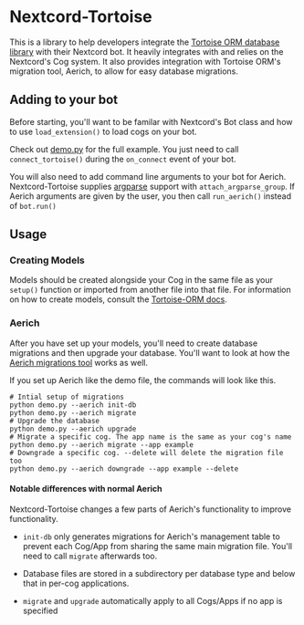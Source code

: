 # Nextcord-Tortoise

This is a library to help developers integrate the [Tortoise ORM database library](https://github.com/tortoise/tortoise-orm) 
with their Nextcord bot. It heavily integrates with and relies on the Nextcord's Cog system. It also provides integration 
with Tortoise ORM's migration tool, Aerich, to allow for easy database migrations.

## Adding to your bot

Before starting, you'll want to be familar with Nextcord's Bot class and how to use `load_extension()` to load cogs 
on your bot.

Check out [demo.py]() for the full example. You just need to call `connect_tortoise()` during the `on_connect` event 
of your bot.

You will also need to add command line arguments to your bot for Aerich. Nextcord-Tortoise supplies 
[argparse](https://docs.python.org/3/library/argparse.html) support with `attach_argparse_group`. If Aerich 
arguments are given by the user, you then call `run_aerich()` instead of `bot.run()`

## Usage

### Creating Models

Models should be created alongside your Cog in the same file as your `setup()` function or imported from another file 
into that file. For information on how to create models, consult the [Tortoise-ORM docs](https://tortoise-orm.readthedocs.io/).

### Aerich

After you have set up your models, you'll need to create database migrations and then upgrade your database. You'll 
want to look at how the [Aerich migrations tool](https://tortoise-orm.readthedocs.io/en/latest/migration.html?highlight=aerich#) 
works as well.

If you set up Aerich like the demo file, the commands will look like this.

```shell
# Intial setup of migrations
python demo.py --aerich init-db
python demo.py --aerich migrate
# Upgrade the database
python demo.py --aerich upgrade
# Migrate a specific cog. The app name is the same as your cog's name
python demo.py --aerich migrate --app example
# Downgrade a specific cog. --delete will delete the migration file too
python demo.py --aerich downgrade --app example --delete
```


#### Notable differences with normal Aerich

Nextcord-Tortoise changes a few parts of Aerich's functionality to improve functionality.

- `init-db` only generates migrations for Aerich's management table to prevent each Cog/App from sharing the same main 
migration file. You'll need to call `migrate` afterwards too.
  
- Database files are stored in a subdirectory per database type and below that in per-cog applications.

- `migrate` and `upgrade` automatically apply to all Cogs/Apps if no app is specified





